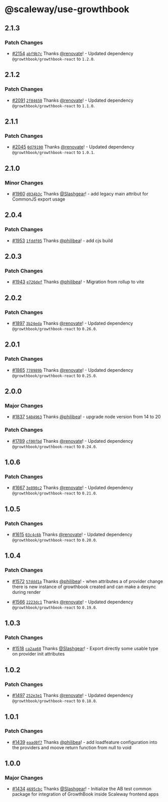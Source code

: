 # @scaleway/use-growthbook

## 2.1.3

### Patch Changes

- [#2154](https://github.com/scaleway/scaleway-lib/pull/2154) [`abf9b7c`](https://github.com/scaleway/scaleway-lib/commit/abf9b7cb56c27dc0c7bbdb3ed3a3b8c8f1017783) Thanks [@renovate](https://github.com/apps/renovate)! - Updated dependency `@growthbook/growthbook-react` to `1.2.0`.

## 2.1.2

### Patch Changes

- [#2091](https://github.com/scaleway/scaleway-lib/pull/2091) [`2f04650`](https://github.com/scaleway/scaleway-lib/commit/2f04650ecc92205aa0b06a526675c641e041bcfd) Thanks [@renovate](https://github.com/apps/renovate)! - Updated dependency `@growthbook/growthbook-react` to `1.1.0`.

## 2.1.1

### Patch Changes

- [#2045](https://github.com/scaleway/scaleway-lib/pull/2045) [`0d79190`](https://github.com/scaleway/scaleway-lib/commit/0d79190d997cb0fc966a4be53e67877900bc95b3) Thanks [@renovate](https://github.com/apps/renovate)! - Updated dependency `@growthbook/growthbook-react` to `1.0.1`.

## 2.1.0

### Minor Changes

- [#1960](https://github.com/scaleway/scaleway-lib/pull/1960) [`d034b3c`](https://github.com/scaleway/scaleway-lib/commit/d034b3cda1cac30ce2ed4e95be5a2c79642f8ca4) Thanks [@Slashgear](https://github.com/Slashgear)! - add legacy main attribut for CommonJS export usage

## 2.0.4

### Patch Changes

- [#1953](https://github.com/scaleway/scaleway-lib/pull/1953) [`1fddf05`](https://github.com/scaleway/scaleway-lib/commit/1fddf0515851908b094f983b05b3d87af8eef433) Thanks [@philibea](https://github.com/philibea)! - add cjs build

## 2.0.3

### Patch Changes

- [#1943](https://github.com/scaleway/scaleway-lib/pull/1943) [`e726def`](https://github.com/scaleway/scaleway-lib/commit/e726def8e0cb4593f800f9acecca51b173ae907a) Thanks [@philibea](https://github.com/philibea)! - Migration from rollup to vite

## 2.0.2

### Patch Changes

- [#1897](https://github.com/scaleway/scaleway-lib/pull/1897) [`3b24eda`](https://github.com/scaleway/scaleway-lib/commit/3b24eda00840f12de6b0457b60704a159b87c0d0) Thanks [@renovate](https://github.com/apps/renovate)! - Updated dependency `@growthbook/growthbook-react` to `0.26.0`.

## 2.0.1

### Patch Changes

- [#1865](https://github.com/scaleway/scaleway-lib/pull/1865) [`778989b`](https://github.com/scaleway/scaleway-lib/commit/778989bf70f52461463ac3a4ff260d3da73b86e8) Thanks [@renovate](https://github.com/apps/renovate)! - Updated dependency `@growthbook/growthbook-react` to `0.25.0`.

## 2.0.0

### Major Changes

- [#1837](https://github.com/scaleway/scaleway-lib/pull/1837) [`5404963`](https://github.com/scaleway/scaleway-lib/commit/5404963ddd01fafe6ed9753d8324fb19849065ca) Thanks [@philibea](https://github.com/philibea)! - upgrade node version from 14 to 20

### Patch Changes

- [#1789](https://github.com/scaleway/scaleway-lib/pull/1789) [`cf00fbd`](https://github.com/scaleway/scaleway-lib/commit/cf00fbd55a29a56dc3aba89d426d67eb51e6cd22) Thanks [@renovate](https://github.com/apps/renovate)! - Updated dependency `@growthbook/growthbook-react` to `0.24.0`.

## 1.0.6

### Patch Changes

- [#1667](https://github.com/scaleway/scaleway-lib/pull/1667) [`3e890c2`](https://github.com/scaleway/scaleway-lib/commit/3e890c242054cd950b825e1178f6fe652b0e39f3) Thanks [@renovate](https://github.com/apps/renovate)! - Updated dependency `@growthbook/growthbook-react` to `0.21.0`.

## 1.0.5

### Patch Changes

- [#1615](https://github.com/scaleway/scaleway-lib/pull/1615) [`03c4c6b`](https://github.com/scaleway/scaleway-lib/commit/03c4c6be73214dc48096e0c43fcd23a47b0102a4) Thanks [@renovate](https://github.com/apps/renovate)! - Updated dependency `@growthbook/growthbook-react` to `0.20.0`.

## 1.0.4

### Patch Changes

- [#1572](https://github.com/scaleway/scaleway-lib/pull/1572) [`57ddd1a`](https://github.com/scaleway/scaleway-lib/commit/57ddd1a39c048675f343c0da8735714f1cb5678a) Thanks [@philibea](https://github.com/philibea)! - when attributes a of provider change there is new instance of growthbook created and can make a desync during render

- [#1566](https://github.com/scaleway/scaleway-lib/pull/1566) [`2223dc1`](https://github.com/scaleway/scaleway-lib/commit/2223dc1ec4993b57e4dbeb41f65a8659c63d548c) Thanks [@renovate](https://github.com/apps/renovate)! - Updated dependency `@growthbook/growthbook-react` to `0.19.0`.

## 1.0.3

### Patch Changes

- [#1518](https://github.com/scaleway/scaleway-lib/pull/1518) [`ca2aa68`](https://github.com/scaleway/scaleway-lib/commit/ca2aa68fcde0470dde378b4322ff55e9caec170f) Thanks [@Slashgear](https://github.com/Slashgear)! - Export directly some usable type on provider init attributes

## 1.0.2

### Patch Changes

- [#1497](https://github.com/scaleway/scaleway-lib/pull/1497) [`252e3e1`](https://github.com/scaleway/scaleway-lib/commit/252e3e1f51f3f164ca2426e4888e6d4322b648a4) Thanks [@renovate](https://github.com/apps/renovate)! - Updated dependency `@growthbook/growthbook-react` to `0.18.0`.

## 1.0.1

### Patch Changes

- [#1439](https://github.com/scaleway/scaleway-lib/pull/1439) [`eaad0f7`](https://github.com/scaleway/scaleway-lib/commit/eaad0f7195dac15e3b7b2b300b481e3fe7b543cf) Thanks [@philibea](https://github.com/philibea)! - add loadfeature configuration into the providers and moove return function from null to void

## 1.0.0

### Major Changes

- [#1434](https://github.com/scaleway/scaleway-lib/pull/1434) [`4695cbc`](https://github.com/scaleway/scaleway-lib/commit/4695cbce29e4ac688607b97d67401e33923c92f3) Thanks [@Slashgear](https://github.com/Slashgear)! - Initialize the AB test common package for integration of GrowthBook inside Scaleway frontend apps
